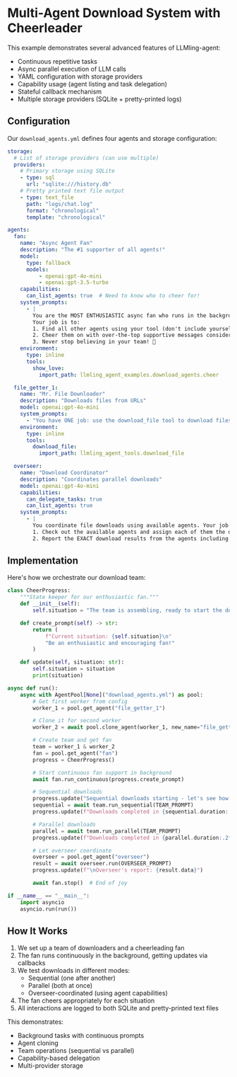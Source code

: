 # Multi-Agent Download System with Cheerleader

This example demonstrates several advanced features of LLMling-agent:

- Continuous repetitive tasks
- Async parallel execution of LLM calls
- YAML configuration with storage providers
- Capability usage (agent listing and task delegation)
- Stateful callback mechanism
- Multiple storage providers (SQLite + pretty-printed logs)

## Configuration

Our `download_agents.yml` defines four agents and storage configuration:

```yaml
storage:
  # List of storage providers (can use multiple)
  providers:
    # Primary storage using SQLite
    - type: sql
      url: "sqlite:///history.db"
    # Pretty printed text file output
    - type: text_file
      path: "logs/chat.log"
      format: "chronological"
      template: "chronological"

agents:
  fan:
    name: "Async Agent Fan"
    description: "The #1 supporter of all agents!"
    model:
      type: fallback
      models:
          - openai:gpt-4o-mini
          - openai:gpt-3.5-turbo
    capabilities:
      can_list_agents: true  # Need to know who to cheer for!
    system_prompts:
      - |
        You are the MOST ENTHUSIASTIC async fan who runs in the background!
        Your job is to:
        1. Find all other agents using your tool (don't include yourself!)
        2. Cheer them on with over-the-top supportive messages considering the situation.
        3. Never stop believing in your team! 🎉
    environment:
      type: inline
      tools:
        show_love:
          import_path: llmling_agent_examples.download_agents.cheer

  file_getter_1:
    name: "Mr. File Downloader"
    description: "Downloads files from URLs"
    model: openai:gpt-4o-mini
    system_prompts:
      - "You have ONE job: use the download_file tool to download files."
    environment:
      type: inline
      tools:
        download_file:
          import_path: llmling_agent_tools.download_file

  overseer:
    name: "Download Coordinator"
    description: "Coordinates parallel downloads"
    model: openai:gpt-4o-mini
    capabilities:
      can_delegate_tasks: true
      can_list_agents: true
    system_prompts:
      - |
        You coordinate file downloads using available agents. Your job is to:
        1. Check out the available agents and assign each of them the download task
        2. Report the EXACT download results from the agents including speeds and sizes
```

## Implementation

Here's how we orchestrate our download team:

```python
class CheerProgress:
    """State keeper for our enthusiastic fan."""
    def __init__(self):
        self.situation = "The team is assembling, ready to start the downloads!"

    def create_prompt(self) -> str:
        return (
            f"Current situation: {self.situation}\n"
            "Be an enthusiastic and encouraging fan!"
        )

    def update(self, situation: str):
        self.situation = situation
        print(situation)

async def run():
    async with AgentPool[None]("download_agents.yml") as pool:
        # Get first worker from config
        worker_1 = pool.get_agent("file_getter_1")

        # Clone it for second worker
        worker_2 = await pool.clone_agent(worker_1, new_name="file_getter_2")

        # Create team and get fan
        team = worker_1 & worker_2
        fan = pool.get_agent("fan")
        progress = CheerProgress()

        # Start continuous fan support in background
        await fan.run_continuous(progress.create_prompt)

        # Sequential downloads
        progress.update("Sequential downloads starting - let's see how they do!")
        sequential = await team.run_sequential(TEAM_PROMPT)
        progress.update(f"Downloads completed in {sequential.duration:.2f} secs!")

        # Parallel downloads
        parallel = await team.run_parallel(TEAM_PROMPT)
        progress.update(f"Downloads completed in {parallel.duration:.2f} secs!")

        # Let overseer coordinate
        overseer = pool.get_agent("overseer")
        result = await overseer.run(OVERSEER_PROMPT)
        progress.update(f"\nOverseer's report: {result.data}")

        await fan.stop()  # End of joy

if __name__ == "__main__":
    import asyncio
    asyncio.run(run())
```

## How It Works

1. We set up a team of downloaders and a cheerleading fan
2. The fan runs continuously in the background, getting updates via callbacks
3. We test downloads in different modes:
   - Sequential (one after another)
   - Parallel (both at once)
   - Overseer-coordinated (using agent capabilities)
4. The fan cheers appropriately for each situation
5. All interactions are logged to both SQLite and pretty-printed text files

This demonstrates:

- Background tasks with continuous prompts
- Agent cloning
- Team operations (sequential vs parallel)
- Capability-based delegation
- Multi-provider storage
